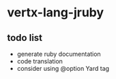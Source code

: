 vertx-lang-jruby
========

## todo list

- generate ruby documentation
- code translation
- consider using @option Yard tag